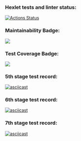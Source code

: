 ### Hexlet tests and linter status:
[![Actions Status](https://github.com/pmarynich/python-project-lvl1/workflows/hexlet-check/badge.svg)](https://github.com/pmarynich/python-project-lvl1/actions)

### Maintainability Badge:
<a href="https://codeclimate.com/github/codeclimate/codeclimate/maintainability"><img src="https://api.codeclimate.com/v1/badges/a99a88d28ad37a79dbf6/maintainability" /></a>

### Test Coverage Badge:
<a href="https://codeclimate.com/github/codeclimate/codeclimate/test_coverage"><img src="https://api.codeclimate.com/v1/badges/a99a88d28ad37a79dbf6/test_coverage" /></a>

### 5th stage test record:
[![asciicast](https://asciinema.org/a/lZVVevBwksmiICL7S4a4qFbcw.svg)](https://asciinema.org/a/lZVVevBwksmiICL7S4a4qFbcw)

### 6th stage test record:
[![asciicast](https://asciinema.org/a/yaNef9oAh6XugA07wdUhpD0k4.svg)](https://asciinema.org/a/yaNef9oAh6XugA07wdUhpD0k4)

### 7th stage test record:
[![asciicast](https://asciinema.org/a/B4OUcZqoQ5S6fA1wqenr9crwn.svg)](https://asciinema.org/a/B4OUcZqoQ5S6fA1wqenr9crwn)